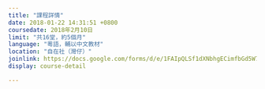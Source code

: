 ```yaml
---
title: "課程詳情"
date: 2018-01-22 14:31:51 +0800
coursedate: 2018年2月10日
limit: "共16堂，約5個月"
language: "粵語，輔以中文教材"
location: "自在社（灣仔）"
joinlink: https://docs.google.com/forms/d/e/1FAIpQLSf1dXNbhgECimfbGd5W7napKJGcW98pbYD3ZHO804QE6ovJcg/viewform
display: course-detail

---
```

